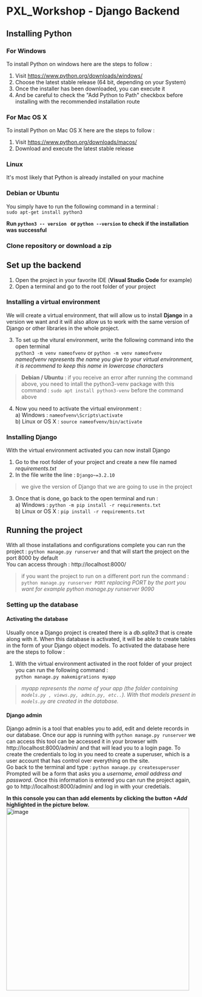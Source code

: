 # PXL_Workshop - Django Backend
## Installing Python
### For Windows
To install Python on windows here are the steps to follow : <br />
1) Visit https://www.python.org/downloads/windows/ 
2) Choose the latest stable release (64 bit, depending on your System)
3) Once the installer has been downloaded, you can execute it
4) And be careful to check the "Add Python to Path" checkbox before installing with the recommended installation route

### For Mac OS X
To install Python on Mac OS X here are the steps to follow : <br />
1) Visit https://www.python.org/downloads/macos/
2) Download and execute the latest stable release 

### Linux
It's most likely that Python is already installed on your machine

### Debian or Ubuntu
You simply have to run the following command in a terminal : <br />
``` sudo apt-get install python3 ```

**Run ```python3 -- version ``` or ```python --version``` to check if the installation was successful**

### Clone repository or download a zip

## Set up the backend
1) Open the project in your favorite IDE (**Visual Studio Code** for example)
2) Open a terminal and go to the root folder of your project <br />

### Installing a virtual environment
We will create a virtual environment, that will allow us to install **Django** in a version we want and it will also allow us to work with the same version of Django or other libraries in the whole project.

3) To set up the vitural environment, write the following command into the open terminal <br />
    ```python3 -m venv nameofvenv``` or ```python -m venv nameofvenv``` <br />
    _nameofvenv represents the name you give to your virtual environment, it is recommend to keep this name in lowercase characters_ <br />
  
> **Debian / Ubuntu** : if you receive an error after running the command above, you need to intall the python3-venv package with this command : 
> ```sudo apt install python3-venv``` before the command above
4) Now you need to activate the virtual environment :<br />
    a) Windows : ```nameofvenv\Scripts\activate``` <br />
    b) Linux or OS X : ```source nameofvenv/bin/activate```

### Installing Django
With the virtual environment activated you can now install Django
1) Go to the root folder of your project and create a new file named _requirements.txt_ 
2) In the file write the line : ```Django~=3.2.10``` 
> we give the version of Django that we are going to use in the project
3) Once that is done, go back to the open terminal and run : <br />
    a) Windows : ```python -m pip install -r requirements.txt``` <br />
    b) Linux or OS X : ```pip install -r requirements.txt```

## Running the project
With all those installations and configurations complete you can run the project : ```python manage.py runserver``` and that will start the project on the port 8000 by default <br />
You can access through : http://localhost:8000/ <br />
> if you want the project to run on a different port run the command : ```python manage.py runserver PORT``` _replacing PORT by the port you want for example python manage.py runserver 9090_

### Setting up the database
#### Activating the database
Usually once a Django project is created there is a _db.sqlite3_ that is create along with it. When this database is activated, it will be able to create tables in the form of your Django object models.
To activated the database here are the steps to follow :
1) With the virtual environment activated in the root folder of your project you can run the following command : <br />
 ```python manage.py makemigrations myapp```<br />
 > _myapp represents the name of your app (the folder containing ```models.py , views.py, admin.py, etc..```). With that models present in ```models.py``` are created in the database._

#### Django admin
Django admin is a tool that enables you to add, edit and delete records in our database. Once our app is running with ```python manage.py runserver``` we can access this tool can be accessed it in your browser with http://localhost:8000/admin/ and that will lead you to a login page.
To create the credentials to log in you need to create a superuser, which is a user account that has control over everything on the site.
<br />
Go back to the terminal and type : ```python manage.py createsuperuser``` <br />
Prompted will be a form that asks you a _username, email address and password_. 
Once this information is entered you can run the project again, go to http://localhost:8000/admin/ and log in with your credetials.

**In this console you can than add elements by clicking the button _+Add_ highlighted in the picture below.**
<img width="482" alt="image" src="https://user-images.githubusercontent.com/22933040/216307249-274447f8-f04f-4083-b2a9-62d1b3dbe7e1.png">


